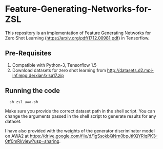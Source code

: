 # Feature-Generating-Networks-for-ZSL
This repository is an implementation of Feature Generating Networks for Zero Shot Learning (https://arxiv.org/pdf/1712.00981.pdf) in Tensorflow.

## Pre-Requisites
1. Compatible with Python-3, Tensorflow 1.5
2. Download datasets for zero shot learning from http://datasets.d2.mpi-inf.mpg.de/xian/xlsa17.zip

## Running the code
```
  sh zsl_awa.sh
```
Make sure you provide the correct dataset path in the shell script.
You can change the arguments passed in the shell script to generate results for any dataset.

I have also provided with the weights of the generator discriminator model on AWA2 at https://drive.google.com/file/d/1gSsokbQNrn0bpJtKQYRIqPK3-0tf0mRl/view?usp=sharing.

